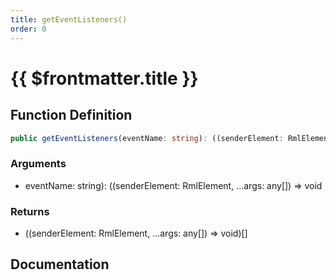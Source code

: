 ```yaml
---
title: getEventListeners()
order: 0
---
```


# {{ $frontmatter.title }}

## Function Definition

```ts
public getEventListeners(eventName: string): ((senderElement: RmlElement, ...args: any[]) => void)[];
```

### Arguments

* eventName: string): ((senderElement: RmlElement, ...args: any[]) =\> void

### Returns

* ((senderElement: RmlElement, ...args: any[]) =\> void)[]

## Documentation

<!--@include: ./parts/getEventListeners.md-->
